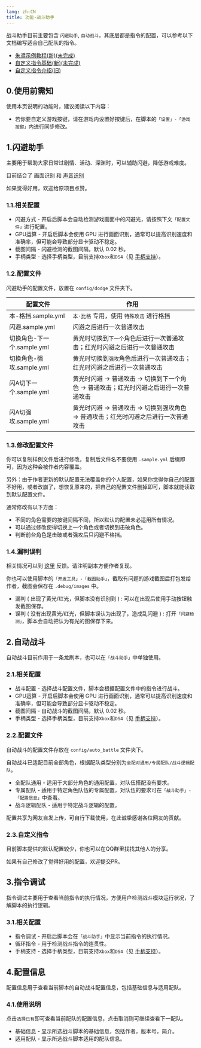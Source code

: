 ```yaml
---
lang: zh-CN
title: 功能-战斗助手
---
```


战斗助手目前主要包含 `闪避助手`, `自动战斗`，其底层都是指令的配置，可以参考以下文档编写适合自己配队的指令。

- [朱鸢示例教程(新)(未完成)](../auto_battle_guide/zhu_yuan/zhu_yuan_01.md)
- [自定义指令基础(新)(未完成)](../auto_battle_guide/basic/basic_00_yaml.md)
- [自定义指令介绍(旧)](./feat_custom_op.md)

## 0.使用前需知

使用本页说明的功能时，建议阅读以下内容：

- 若你要自定义游戏按键，请在游戏内设置好按键后，在脚本的`「设置」-「游戏按键」`内进行同步修改。

## 1.闪避助手

主要用于帮助大家日常过剧情、活动、深渊时，可以辅助闪避，降低游戏难度。

目前结合了 画面识别 和 [声音识别](https://github.com/ImLaoBJie/ZZZSoundTrigger)

如果觉得好用，欢迎给原项目点赞。

### 1.1.相关配置

- 闪避方式 - 开启后脚本会自动检测游戏画面中的闪避光，请按照下文`「配置文件」`进行配置。
- GPU运算 - 开启后脚本会使用 GPU 进行画面识别，通常可以提高识别速度和准确率，但可能会导致部分显卡驱动不稳定。
- 截图间隔 - 闪避检测的截图间隔，默认 0.02 秒。
- 手柄类型 - 选择手柄类型，目前支持`Xbox`和`DS4`（见 [手柄支持](feat_gamepad.md)）。

### 1.2.配置文件

闪避助手的配置文件，放置在 `config/dodge` 文件夹下。

|配置文件|作用|
|---|---|
|本-格挡.sample.yml|`本·比格` 专用，使用 `特殊攻击` 进行格挡|
|闪避.sample.yml|闪避之后进行一次普通攻击|
|切换角色-下一个.sample.yml|黄光时切换到`下一个`角色后进行一次普通攻击；红光时闪避之后进行一次普通攻击|
|切换角色-强攻.sample.yml|黄光时切换到`强攻`角色后进行一次普通攻击；红光时闪避之后进行一次普通攻击|
|闪A切下一个.sample.yml|黄光时闪避 -> 普通攻击 -> 切换到下一个角色 -> 普通攻击；红光时闪避之后进行一次普通攻击|
|闪A切强攻.sample.yml|黄光时闪避 -> 普通攻击 -> 切换到强攻角色 -> 普通攻击；红光时闪避之后进行一次普通攻击|

### 1.3.修改配置文件

你可以复制样例文件后进行修改，复制后文件名不要使用 `.sample.yml` 后缀即可，因为这种会被作者内容覆盖。

另外：由于作者更新的默认配置无法覆盖你的个人配置，如果你觉得你自己的配置不好用，或者改崩了，想恢复原来的，把自己的配置文件删掉即可，脚本就能读取到默认配置文件。

通常修改有以下方面：

- 不同的角色需要的按键间隔不同，所以默认的配置未必适用所有情况。
- 可以通过修改使得切换上一个角色或者切换到击破角色。
- 判断前台角色是击破或者强攻后只闪避不格挡。


### 1.4.漏判误判

相关情况可以到 [这里](https://github.com/OneDragon-Anything/ZenlessZoneZero-OneDragon/issues/new?assignees=&labels=bug&projects=&template=02-bug-dodge-assistant.yml&title=%5B%E9%97%AE%E9%A2%98%E5%8F%8D%E9%A6%88%5D+%5B%E9%97%AA%E9%81%BF%E5%8A%A9%E6%89%8B%5D+) 反馈。请注明副本方便作者复现。

你也可以使用脚本的`「开发工具」-「截图助手」`，截取有问题的游戏截图后打包发给作者，截图会保存在 `.debug/images` 中。

- 漏判 ( 出现了黄光/红光，但脚本没有识别到 ) : 可以在出现后使用手动按钮触发截图保存。
- 误判 ( 没有出现黄光/红光，但脚本误认为出现了，造成乱闪避 ) : 打开`「闪避检测」`，脚本会自动把认为有光的图保存下来。


## 2.自动战斗

自动战斗目前作用于一条龙刷本，也可以在`「战斗助手」`中单独使用。

### 2.1.相关配置

- 战斗配置 - 选择战斗配置文件，脚本会根据配置文件中的指令进行战斗。
- GPU运算 - 开启后脚本会使用 GPU 进行画面识别，通常可以提高识别速度和准确率，但可能会导致部分显卡驱动不稳定。
- 截图间隔 - 自动战斗的截图间隔，默认 0.02 秒。
- 手柄类型 - 选择手柄类型，目前支持`Xbox`和`DS4`（见 [手柄支持](feat_gamepad.md)）。

### 2.2.配置文件

自动战斗的配置文件存放在 `config/auto_battle` 文件夹下。

自动战斗已适配目前全部角色，根据配队类型分别为`全配对通用/专属配队/战斗逻辑配队`。
- 全配队通用 - 适用于大部分角色的通用配置，对队伍搭配没有要求。
- 专属配队 - 适用于特定角色队伍的专属配置，对队伍的要求可在`「战斗助手」-「配置信息」`中查看。
- 战斗逻辑配队 - 适用于特定战斗逻辑的配置。

配置共享为网友自发上传，可自行下载使用，在此诚挚感谢各位网友的贡献。

### 2.3.自定义指令

目前脚本提供的默认配置较少，你也可以在QQ群里找找其他人的分享。

如果有自己修改了觉得好用的配置，欢迎提交PR。

## 3.指令调试

指令调试主要用于查看当前指令的执行情况，方便用户检测战斗模块运行状况，了解脚本的执行逻辑。

### 3.1.相关配置

- 指令调试 - 开启后脚本会在`「战斗助手」`中显示当前指令的执行情况。
- 循环指令 - 用于检测战斗指令的连贯性。
- 手柄支持 - 选择手柄类型，目前支持`Xbox`和`DS4`（见 [手柄支持](feat_gamepad.md)）。

## 4.配置信息

配置信息用于查看当前脚本的自动战斗配置信息，包括基础信息与适用配队。

### 4.1.使用说明

点击`选择已有`即可查看当前配队的配置信息，点击取消则可继续查看下一配队。

- 基础信息 - 显示所选战斗脚本的基础信息，包括作者，版本号，简介。
- 适用配队 - 显示所选战斗脚本适用的配队信息。
